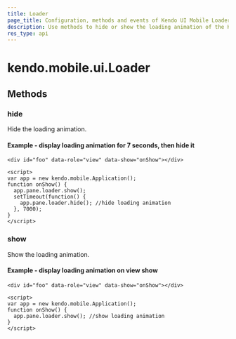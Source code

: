 ```yaml
---
title: Loader
page_title: Configuration, methods and events of Kendo UI Mobile Loader
description: Use methods to hide or show the loading animation of the Kendo UI mobile Loader widget.
res_type: api
---
```


# kendo.mobile.ui.Loader

## Methods

### hide

Hide the loading animation.

#### Example - display loading animation for 7 seconds, then hide it

    <div id="foo" data-role="view" data-show="onShow"></div>

    <script>
    var app = new kendo.mobile.Application();
    function onShow() {
      app.pane.loader.show();
      setTimeout(function() {
        app.pane.loader.hide(); //hide loading animation
      }, 7000);
    }
    </script>

### show

Show the loading animation.

#### Example - display loading animation on view show

    <div id="foo" data-role="view" data-show="onShow"></div>

    <script>
    var app = new kendo.mobile.Application();
    function onShow() {
      app.pane.loader.show(); //show loading animation
    }
    </script>
